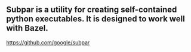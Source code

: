 ## Subpar is a utility for creating self-contained python executables. It is designed to work well with Bazel.

https://github.com/google/subpar
